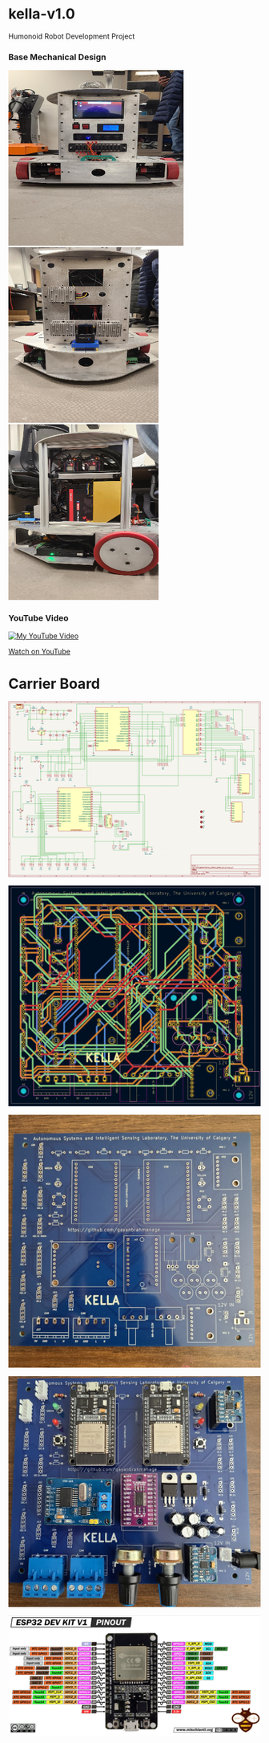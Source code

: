 # kella-v1.0
 Humonoid Robot Development Project

 ### Base Mechanical Design
 
 <img src="photos/image.png" alt="Example Image" width="350" height="350">
 <img src="photos/image2.png" alt="Example Image" width="300" height="350">
 <img src="photos/image4.png" alt="Example Image" width="300" height="350">
   
 ### YouTube Video

[![My YouTube Video](http://img.youtube.com/vi/laG0K3bYE8s/0.jpg)](https://www.youtube.com/watch?v=laG0K3bYE8s)

[Watch on YouTube](https://www.youtube.com/watch?v=laG0K3bYE8s)

# Carrier Board 

![Circuit](KELLAPCB/ESP32KiCAD/Circuit.PNG)

![PCB](KELLAPCB/ESP32KiCAD/PCB.PNG)

![PCB](KELLAPCB/ESP32KiCAD/PCB_Printed.jpg) 

![PCB](KELLAPCB/ESP32KiCAD/Soldered.jpg) 

![MSP32](KELLAPCB/ESP32KiCAD/esp32.PNG)


